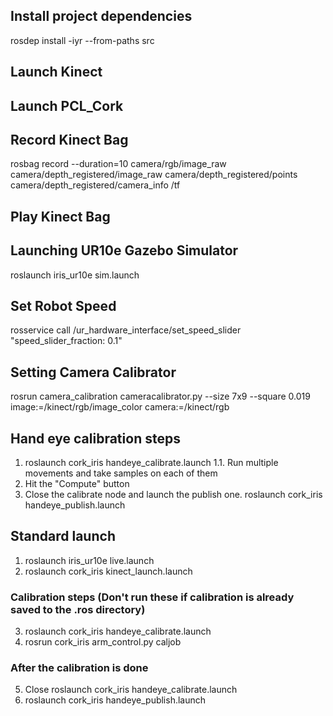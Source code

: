 ## Install project dependencies
rosdep install -iyr --from-paths src

## Launch Kinect

## Launch PCL_Cork

## Record Kinect Bag
rosbag record --duration=10 camera/rgb/image_raw camera/depth_registered/image_raw camera/depth_registered/points camera/depth_registered/camera_info /tf

## Play Kinect Bag


## Launching UR10e Gazebo Simulator
roslaunch iris_ur10e sim.launch

## Set Robot Speed
rosservice call /ur_hardware_interface/set_speed_slider "speed_slider_fraction: 0.1"

## Setting Camera Calibrator
rosrun camera_calibration cameracalibrator.py --size 7x9 --square 0.019 image:=/kinect/rgb/image_color camera:=/kinect/rgb

## Hand eye calibration steps
1. roslaunch cork_iris handeye_calibrate.launch
1.1. Run multiple movements and take samples on each of them
2. Hit the "Compute" button
3. Close the calibrate node and launch the publish one. roslaunch cork_iris handeye_publish.launch

## Standard launch
1. roslaunch iris_ur10e live.launch
2. roslaunch cork_iris kinect_launch.launch
### Calibration steps (Don't run these if calibration is already saved to the .ros directory)
3. roslaunch cork_iris handeye_calibrate.launch
4. rosrun    cork_iris arm_control.py caljob
### After the calibration is done
5. Close roslaunch cork_iris handeye_calibrate.launch
6. roslaunch cork_iris handeye_publish.launch
